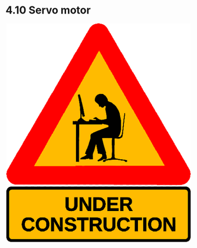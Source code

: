 # 4.10 Servo motor

<p align="center">
    <img src="../imgs/Auxi/construction.png" alt="Arduino Uno" width="500">
</p>